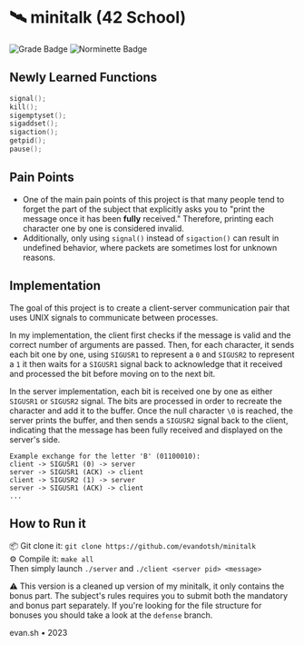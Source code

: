 # 🛰️ minitalk (42 School)

![Grade Badge](https://img.shields.io/badge/Grade-125-brightgreen)
![Norminette Badge](https://github.com/evandotsh/minitalk/actions/workflows/main.yml/badge.svg)

## Newly Learned Functions
```c
signal();
kill();
sigemptyset();
sigaddset();
sigaction();
getpid();
pause();
```

## Pain Points
- One of the main pain points of this project is that many people tend to forget the part of the subject that explicitly asks you to "print the message once it has been **fully** received." Therefore, printing each character one by one is considered invalid.
- Additionally, only using `signal()` instead of `sigaction()` can result in undefined behavior, where packets are sometimes lost for unknown reasons.

## Implementation
The goal of this project is to create a client-server communication pair that uses UNIX signals to communicate between processes.

In my implementation, the client first checks if the message is valid and the correct number of arguments are passed. Then, for each character, it sends each bit one by one, using `SIGUSR1` to represent a `0` and `SIGUSR2` to represent a `1` it then waits for a `SIGUSR1` signal back to acknowledge that it received and processed the bit before moving on to the next bit.

In the server implementation, each bit is received one by one as either `SIGUSR1` or `SIGUSR2` signal. The bits are processed in order to recreate the character and add it to the buffer. Once the null character `\0` is reached, the server prints the buffer, and then sends a `SIGUSR2` signal back to the client, indicating that the message has been fully received and displayed on the server's side.

```
Example exchange for the letter 'B' (01100010):
client -> SIGUSR1 (0) -> server
server -> SIGUSR1 (ACK) -> client
client -> SIGUSR2 (1) -> server
server -> SIGUSR1 (ACK) -> client
...
```

## How to Run it
📦 Git clone it: `git clone https://github.com/evandotsh/minitalk` \
⚙️ Compile it: `make all` \
Then simply launch `./server` and `./client <server pid> <message>`

⚠️ This version is a cleaned up version of my minitalk, it only contains the bonus part. The subject's rules requires you to submit both the mandatory and bonus part separately. If you're looking for the file structure for bonuses you should take a look at the `defense` branch.

evan.sh • 2023
